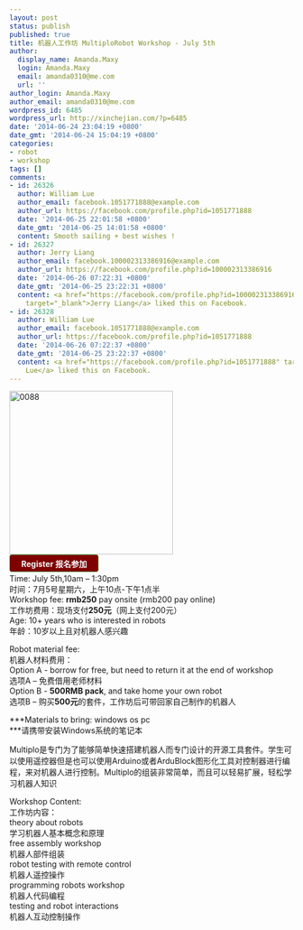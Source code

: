 ```yaml
---
layout: post
status: publish
published: true
title: 机器人工作坊 MultiploRobot Workshop - July 5th
author:
  display_name: Amanda.Maxy
  login: Amanda.Maxy
  email: amanda0310@me.com
  url: ''
author_login: Amanda.Maxy
author_email: amanda0310@me.com
wordpress_id: 6485
wordpress_url: http://xinchejian.com/?p=6485
date: '2014-06-24 23:04:19 +0800'
date_gmt: '2014-06-24 15:04:19 +0800'
categories:
- robot
- workshop
tags: []
comments:
- id: 26326
  author: William Lue
  author_email: facebook.1051771888@example.com
  author_url: https://facebook.com/profile.php?id=1051771888
  date: '2014-06-25 22:01:58 +0800'
  date_gmt: '2014-06-25 14:01:58 +0800'
  content: Smooth sailing + best wishes !
- id: 26327
  author: Jerry Liang
  author_email: facebook.100002313386916@example.com
  author_url: https://facebook.com/profile.php?id=100002313386916
  date: '2014-06-26 07:22:31 +0800'
  date_gmt: '2014-06-25 23:22:31 +0800'
  content: <a href="https://facebook.com/profile.php?id=100002313386916"
    target="_blank">Jerry Liang</a> liked this on Facebook.
- id: 26328
  author: William Lue
  author_email: facebook.1051771888@example.com
  author_url: https://facebook.com/profile.php?id=1051771888
  date: '2014-06-26 07:22:37 +0800'
  date_gmt: '2014-06-25 23:22:37 +0800'
  content: <a href="https://facebook.com/profile.php?id=1051771888" target="_blank">William
    Lue</a> liked this on Facebook.
---
```

<p><a href="http://xinchejian.com/wp-content/uploads/2014/06/0088.jpeg"><img src="http://xinchejian.com/wp-content/uploads/2014/06/0088-290x290.jpeg" alt="0088" width="290" height="290" class="aligncenter size-thumbnail wp-image-6486" /></a><br />
<a style="color: rgb(242, 255, 255); font-weight: 700; border: 1px solid rgb(74, 143, 50); border-top-left-radius: 4px; border-top-right-radius: 4px; border-bottom-right-radius: 4px; border-bottom-left-radius: 4px; cursor: pointer; display: inline-block; font-size: 14px; margin-bottom: 3px; overflow: visible; padding: 5px 20px 4px; text-decoration: none; background: rgb(128, 0, 0);" href="http://www.vasee.com/event/view.jsp?inid=ff80808146acac6f0146cdd3ee203ff0" target="_blank" id="ied_button_show" alt="购买门票新车间机器人工作坊 MultiploRobot Workshop at XinCheJian" title="购买门票">Register 报名参加</a><br />
Time: July 5th,10am &ndash; 1:30pm<br />
时间：7月5号星期六，上午10点-下午1点半<br />
Workshop fee: <strong>rmb250</strong> pay onsite (rmb200 pay online)<br />
工作坊费用：现场支付<strong>250元</strong>（网上支付200元）<br />
Age: 10+ years who is interested in robots<br />
年龄：10岁以上且对机器人感兴趣</p>
<p>Robot material fee:<br />
机器人材料费用：<br />
Option A - borrow for free, but need to return it at the end of workshop<br />
选项A &ndash; 免费借用老师材料<br />
Option B - <strong>500RMB pack</strong>, and take home your own robot<br />
选项B &ndash; 购买<strong>500元</strong>的套件，工作坊后可带回家自己制作的机器人</p>
<p>***Materials to bring: windows os pc<br />
***请携带安装Windows系统的笔记本    </p>
<p>Multiplo是专门为了能够简单快速搭建机器人而专门设计的开源工具套件。学生可以使用遥控器但是也可以使用Arduino或者ArduBlock图形化工具对控制器进行编程，来对机器人进行控制。Multiplo的组装非常简单，而且可以轻易扩展，轻松学习机器人知识</p>
<p>Workshop Content:<br />
工作坊内容：<br />
theory about robots<br />
学习机器人基本概念和原理<br />
free assembly workshop<br />
机器人部件组装<br />
robot testing with remote control<br />
机器人遥控操作<br />
programming robots workshop<br />
机器人代码编程<br />
testing and robot interactions<br />
机器人互动控制操作</p>

